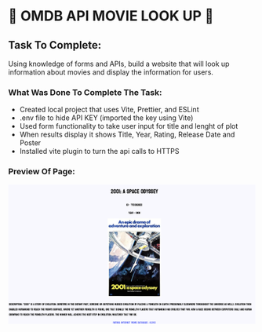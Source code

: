 # :mag_right: OMDB API MOVIE LOOK UP :movie_camera:


## Task To Complete:

 Using knowledge of forms and APIs, build a website that will look up information about movies and display the information for users.


### What Was Done To Complete The Task: 

- Created local project that uses Vite, Prettier, and ESLint 
- .env file to hide API KEY (imported the key using Vite)
- Used form functionality to take user input for title and lenght of plot 
- When results display it shows Title, Year, Rating, Release Date and Poster
- Installed vite plugin to turn the api calls to HTTPS 

### Preview Of Page: 



![Screenshot](vite-project/images/preview2.png)
